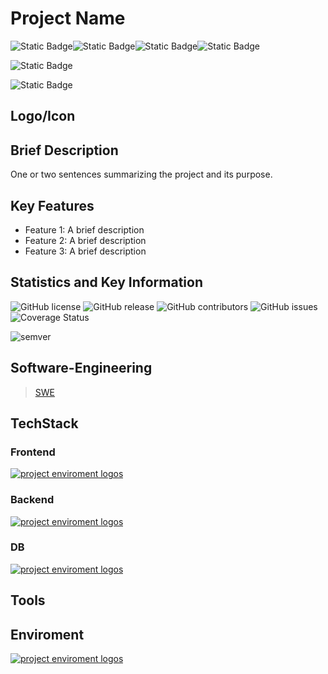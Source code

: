 # Project Name
![Static Badge](https://img.shields.io/badge/GENERAL%20-%20domain?label=domain&color=red&style=for-the-badge)![Static Badge](https://img.shields.io/badge/HomeSphere%20-%20domain?label=domain&color=darkgreen&style=for-the-badge)![Static Badge](https://img.shields.io/badge/HAS%20-%20domain?label=domain&color=darkblue&style=for-the-badge)![Static Badge](https://img.shields.io/badge/SHOW%20-%20domain?label=domain&color=yellow&style=for-the-badge)

![Static Badge](https://img.shields.io/badge/submodules%20-%20blue?logo=git&style=for-the-badge)

![Static Badge](https://img.shields.io/badge/prio%20-%20%E2%98%85%E2%98%85%E2%98%85%20(6%2F10)%20-%20?style=for-the-badge&color=purple)

## Logo/Icon

## Brief Description

One or two sentences summarizing the project and its purpose.

## Key Features

- Feature 1: A brief description
- Feature 2: A brief description
- Feature 3: A brief description

## Statistics and Key Information

![GitHub license](https://img.shields.io/github/license/swyss/software-engineering.svg)
![GitHub release](https://img.shields.io/github/release/swyss/software-engineering.svg)
![GitHub contributors](https://img.shields.io/github/contributors/swyss/software-engineering.svg)
![GitHub issues](https://img.shields.io/github/issues/swyss/software-engineering.svg)
![Coverage Status](https://coveralls.io/repos/github/swyss/software-engineering/badge.svg?branch=master)

![semver](https://img.shields.io/badge/semver-0.0.0-blue)



## Software-Engineering
> [SWE](./Engineering/readme.md)

## TechStack

### Frontend

[![project enviroment logos](https://skillicons.dev/icons?i=)](https://skillicons.dev)

### Backend

[![project enviroment logos](https://skillicons.dev/icons?i=)](https://skillicons.dev)

### DB

[![project enviroment logos](https://skillicons.dev/icons?i=)](https://skillicons.dev)


## Tools

## Enviroment

[![project enviroment logos](https://skillicons.dev/icons?i=)](https://skillicons.dev)

